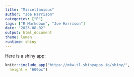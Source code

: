 ```yaml
---
title: "Miscellanious"
author: "Joe Harrison"
categories: ["R"]
tags: ["R Markdown", "Joe Harrison"]
date: "2023-08-02"
output: html_document
theme: lumen
runtime: shiny
---
```




Here is a shiny app:


```r
knitr::include_app("https://mkw-tl.shinyapps.io/shiny/",
  height = "600px")
```